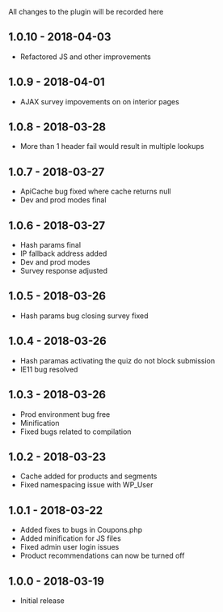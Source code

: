 
All changes to the plugin will be recorded here


## 1.0.10 - 2018-04-03

- Refactored JS and other improvements

## 1.0.9 - 2018-04-01

- AJAX survey impovements on on interior pages

## 1.0.8 - 2018-03-28

- More than 1 header fail would result in multiple lookups

## 1.0.7 - 2018-03-27

- ApiCache bug fixed where cache returns null
- Dev and prod modes final

## 1.0.6 - 2018-03-27

- Hash params final
- IP fallback address added
- Dev and prod modes
- Survey response adjusted

## 1.0.5 - 2018-03-26

- Hash params bug closing survey fixed

## 1.0.4 - 2018-03-26

- Hash paramas activating the quiz do not block submission
- IE11 bug resolved

## 1.0.3 - 2018-03-26

- Prod environment bug free
- Minification
- Fixed bugs related to compilation

## 1.0.2 - 2018-03-23

- Cache added for products and segments
- Fixed namespacing issue with WP_User

## 1.0.1 - 2018-03-22

- Added fixes to bugs in Coupons.php
- Added minification for JS files
- Fixed admin user login issues
- Product recommendations can now be turned off

## 1.0.0 - 2018-03-19

- Initial release

